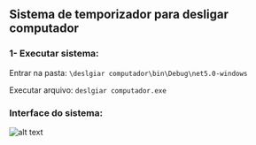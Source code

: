 ## Sistema de temporizador para desligar computador

### 1- Executar sistema:
  Entrar na pasta: 
  ```\deslgiar computador\bin\Debug\net5.0-windows```
  
  
  Executar arquivo:
    ```deslgiar computador.exe```
    
    
### Interface do sistema:

![alt text]()
